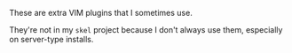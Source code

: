 These are extra VIM plugins that I sometimes use.

They're not in my `skel` project because I don't always use them, especially
on server-type installs.
